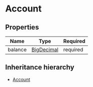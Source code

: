

# Account

## Properties

Name | Type | Required
-------- | -------- | --------
balance | [BigDecimal](BigDecimal.md) | required




## Inheritance hierarchy


* [Account](Account.md)
